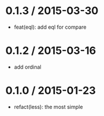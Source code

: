
0.1.3 / 2015-03-30
==================

  * feat(eql): add eql for compare

0.1.2 / 2015-03-16
==================

  * add ordinal

0.1.0 / 2015-01-23
==================

  * refact(less): the most simple

